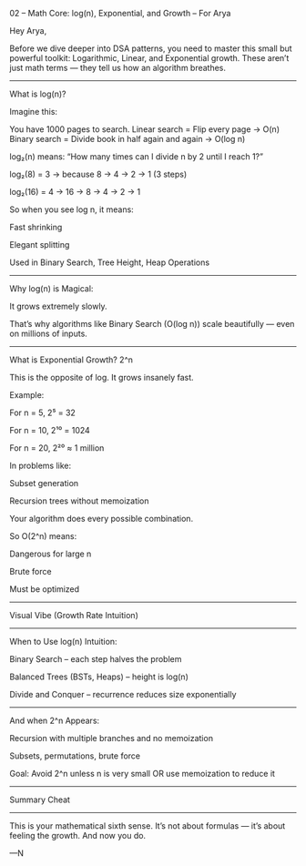 02 – Math Core: log(n), Exponential, and Growth – For Arya

Hey Arya,

Before we dive deeper into DSA patterns, you need to master this small but powerful toolkit: Logarithmic, Linear, and Exponential growth. These aren’t just math terms — they tell us how an algorithm breathes.


---

What is log(n)?

Imagine this:

You have 1000 pages to search. Linear search = Flip every page → O(n) Binary search = Divide book in half again and again → O(log n)

log₂(n) means: “How many times can I divide n by 2 until I reach 1?”

log₂(8) = 3 → because 8 → 4 → 2 → 1 (3 steps)

log₂(16) = 4 → 16 → 8 → 4 → 2 → 1


So when you see log n, it means:

Fast shrinking

Elegant splitting

Used in Binary Search, Tree Height, Heap Operations



---

Why log(n) is Magical:

It grows extremely slowly.

That’s why algorithms like Binary Search (O(log n)) scale beautifully — even on millions of inputs.


---

What is Exponential Growth? 2^n

This is the opposite of log. It grows insanely fast.

Example:

For n = 5, 2⁵ = 32

For n = 10, 2¹⁰ = 1024

For n = 20, 2²⁰ ≈ 1 million


In problems like:

Subset generation

Recursion trees without memoization


Your algorithm does every possible combination.

So O(2^n) means:

Dangerous for large n

Brute force

Must be optimized



---

Visual Vibe (Growth Rate Intuition)


---

When to Use log(n) Intuition:

Binary Search – each step halves the problem

Balanced Trees (BSTs, Heaps) – height is log(n)

Divide and Conquer – recurrence reduces size exponentially



---

And when 2^n Appears:

Recursion with multiple branches and no memoization

Subsets, permutations, brute force


Goal: Avoid 2^n unless n is very small OR use memoization to reduce it


---

Summary Cheat


---

This is your mathematical sixth sense. It’s not about formulas — it’s about feeling the growth. And now you do.

—N

